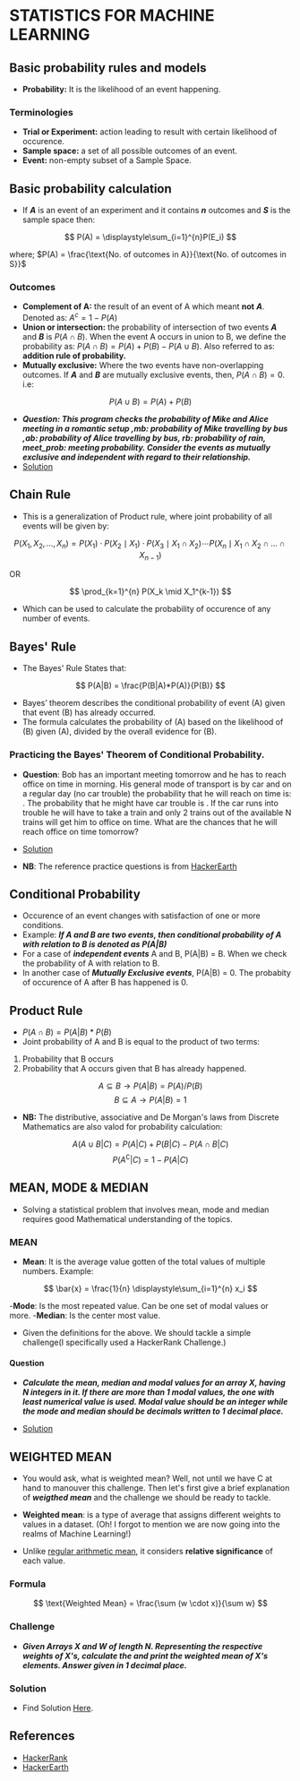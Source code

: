 # STATISTICS FOR MACHINE LEARNING

## Basic probability rules and models

- **Probability:** It is the likelihood of an event happening.

### Terminologies

- **Trial or Experiment:** action leading to result with certain likelihood of occurence.
- **Sample space:** a set of all possible outcomes of an event.
- **Event:** non-empty subset of a Sample Space.

## Basic probability calculation

- If ***A*** is an event of an experiment and it contains ***n*** outcomes and ***S*** is the sample space then:

$$
P(A) = \displaystyle\sum_{i=1}^{n}P(E_i)
$$

where;
$P(A) = \frac{\text{No. of outcomes in A}}{\text{No. of outcomes in S}}$

### Outcomes

- **Complement of A:**  the result of an event of A which meant **not** ***A***. Denoted as:
${A}^{c} = 1 - {P(A)}$
- **Union or intersection:** the probability of intersection of two events ***A*** and ***B*** is $P(A \cap B)$. When the event A occurs in union to B, we define the probability as: $P(A \cap B) = P(A) + P(B) - P(A \cup B)$. Also referred to as: **addition rule of probability.**
- **Mutually exclusive:** Where the two events have non-overlapping outcomes.  If ***A*** and ***B*** are mutually exclusive events, then, $P(A \cap B) = 0$. i.e:

$$
P(A \cup B) = P(A)  + P(B)
$$

- ***Question: This program checks the probability of Mike and Alice meeting in a romantic setup ,mb: probability of Mike travelling by bus ,ab: probability of Alice travelling by bus, rb: probability of rain, meet_prob: meeting probability. Consider the events as mutually exclusive and independent with regard to their relationship.***
- [Solution](basic_probability.c)

## Chain Rule

- This is a generalization of Product rule, where joint probability of all events will be given by:

$$
 P(X_1, X_2, \ldots, X_n) = P(X_1) \cdot P(X_2 \mid X_1) \cdot P(X_3 \mid X_1 \cap X_2) \cdots P(X_n \mid X_1 \cap X_2 \cap \ldots \cap X_{n-1})
$$

OR

$$
\prod_{k=1}^{n} P(X_k \mid X_1^{k-1})
$$

- Which can be used to calculate the probability of occurence of any number of events.

## Bayes' Rule

- The Bayes' Rule States that:

$$
P(A|B) = \frac{P(B|A)*P(A)}{P(B)}
$$

- Bayes’ theorem describes the conditional probability of event (A) given that event (B) has already occurred.
- The formula calculates the probability of (A) based on the likelihood of (B) given (A), divided by the overall evidence for (B).

### Practicing the Bayes' Theorem of Conditional Probability.

- **Question**: Bob has an important meeting tomorrow and he has to reach office on time in morning. His general mode of transport is by car and on a regular day (no car trouble) the probability that he will reach on time is:
. The probability that he might have car trouble is
. If the car runs into trouble he will have to take a train and only 2 trains out of the available N trains will get him to office on time. What are the chances that he will reach office on time tomorrow?

- [Solution](bayes_rule.c)

- **NB**: The reference practice questions is from [HackerEarth](https://www.hackerearth.com/practice/machine-learning/prerequisites-of-machine-learning/basic-probability-models-and-rules/tutorial/)

## Conditional Probability

- Occurence of an event changes with satisfaction of one or more conditions.
- Example: ***If A and B are two events, then conditional probability of A with relation to B is denoted as P(A|B)***
- For a case of ***independent events*** A and B, P(A|B) = B. When we check the probability of A with relation to B.
- In another case of ***Mutually Exclusive events***, P(A|B) = 0. The probabity of occurence of A after B has happened is 0.

## Product Rule

- $P(A \cap B) = P(A|B) * P(B)$
- Joint probability of A and B is equal to the product of two terms:

1. Probability that B occurs
2. Probability that A occurs given that B has already happened.

$$
A \subseteq B \rightarrow P(A|B) = P(A) / P(B)
$$
$$
B \subseteq A \rightarrow P(A|B) = 1
$$

- **NB:** The distributive, associative and De Morgan's laws from Discrete Mathematics are also valod for probability calculation:

$$
A(A \cup B|C) = P(A|C) + P(B|C) - P(A \cap B|C)
$$
$$
P(A^\complement|C) = 1 - P(A|C)
$$

## MEAN, MODE & MEDIAN

- Solving a statistical problem that involves mean, mode and median requires good Mathematical understanding of the topics.

### MEAN

- **Mean**: It is the average value gotten of the total values of multiple numbers. Example:

$$
\bar{x} = \frac{1}{n} \displaystyle\sum_{i=1}^{n} x_i
$$

-**Mode**: Is the most repeated value. Can be one set of modal values or more.
-**Median**: Is the center most value.

- Given the definitions for the above. We should tackle a simple challenge(I specifically used a HackerRank Challenge.)

#### Question

- ***Calculate the mean, median and modal values for an array X, having N integers in it. If there are more than 1 modal values, the one with least numerical value is used. Modal value should be an integer while the mode and median should be decimals written to 1 decimal place.***

- [Solution](mean_median_mode.c)

## WEIGHTED MEAN

- You would ask, what is weighted mean? Well, not until we have C at hand to manouver this challenge. Then let's first give a brief explanation of ***weigthed mean*** and the challenge we should be ready to tackle.

- **Weighted mean**: is a type of average that assigns different weights to values in a dataset. (Oh! I forgot to mention we are now going into the realms of Machine Learning!)
- Unlike [regular arithmetic mean](mean_median_mode.c),  it considers **relative significance** of each value.

### Formula

$$
\text{Weighted Mean} = \frac{\sum (w \cdot x)}{\sum w}
$$

### Challenge

- ***Given Arrays X and W of length N. Representing the respective weights of X's, calculate the and print the weighted mean of X's elements. Answer given in 1 decimal place.***

### Solution

- Find Solution [Here](weightedmean.c).

## References

- [HackerRank](https://www.hackerrank.com/domains/tutorials/10-days-of-statistics)
- [HackerEarth](https://www.hackerearth.com/practice/machine-learning/prerequisites-of-machine-learning/basic-probability-models-and-rules/tutorial/)
